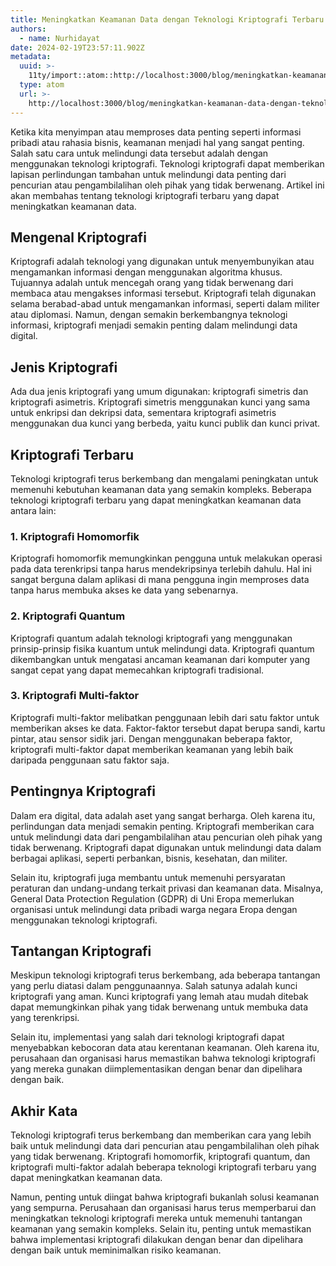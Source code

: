 ```yaml
---
title: Meningkatkan Keamanan Data dengan Teknologi Kriptografi Terbaru
authors:
  - name: Nurhidayat
date: 2024-02-19T23:57:11.902Z
metadata:
  uuid: >-
    11ty/import::atom::http://localhost:3000/blog/meningkatkan-keamanan-data-dengan-teknologi-kriptografi-terbaru
  type: atom
  url: >-
    http://localhost:3000/blog/meningkatkan-keamanan-data-dengan-teknologi-kriptografi-terbaru
---
```

Ketika kita menyimpan atau memproses data penting seperti informasi pribadi atau rahasia bisnis, keamanan menjadi hal yang sangat penting. Salah satu cara untuk melindungi data tersebut adalah dengan menggunakan teknologi kriptografi. Teknologi kriptografi dapat memberikan lapisan perlindungan tambahan untuk melindungi data penting dari pencurian atau pengambilalihan oleh pihak yang tidak berwenang. Artikel ini akan membahas tentang teknologi kriptografi terbaru yang dapat meningkatkan keamanan data.

## Mengenal Kriptografi

Kriptografi adalah teknologi yang digunakan untuk menyembunyikan atau mengamankan informasi dengan menggunakan algoritma khusus. Tujuannya adalah untuk mencegah orang yang tidak berwenang dari membaca atau mengakses informasi tersebut. Kriptografi telah digunakan selama berabad-abad untuk mengamankan informasi, seperti dalam militer atau diplomasi. Namun, dengan semakin berkembangnya teknologi informasi, kriptografi menjadi semakin penting dalam melindungi data digital.

## Jenis Kriptografi

Ada dua jenis kriptografi yang umum digunakan: kriptografi simetris dan kriptografi asimetris. Kriptografi simetris menggunakan kunci yang sama untuk enkripsi dan dekripsi data, sementara kriptografi asimetris menggunakan dua kunci yang berbeda, yaitu kunci publik dan kunci privat.

## Kriptografi Terbaru

Teknologi kriptografi terus berkembang dan mengalami peningkatan untuk memenuhi kebutuhan keamanan data yang semakin kompleks. Beberapa teknologi kriptografi terbaru yang dapat meningkatkan keamanan data antara lain:

### 1\. Kriptografi Homomorfik

Kriptografi homomorfik memungkinkan pengguna untuk melakukan operasi pada data terenkripsi tanpa harus mendekripsinya terlebih dahulu. Hal ini sangat berguna dalam aplikasi di mana pengguna ingin memproses data tanpa harus membuka akses ke data yang sebenarnya.

### 2\. Kriptografi Quantum

Kriptografi quantum adalah teknologi kriptografi yang menggunakan prinsip-prinsip fisika kuantum untuk melindungi data. Kriptografi quantum dikembangkan untuk mengatasi ancaman keamanan dari komputer yang sangat cepat yang dapat memecahkan kriptografi tradisional.

### 3\. Kriptografi Multi-faktor

Kriptografi multi-faktor melibatkan penggunaan lebih dari satu faktor untuk memberikan akses ke data. Faktor-faktor tersebut dapat berupa sandi, kartu pintar, atau sensor sidik jari. Dengan menggunakan beberapa faktor, kriptografi multi-faktor dapat memberikan keamanan yang lebih baik daripada penggunaan satu faktor saja.

## Pentingnya Kriptografi

Dalam era digital, data adalah aset yang sangat berharga. Oleh karena itu, perlindungan data menjadi semakin penting. Kriptografi memberikan cara untuk melindungi data dari pengambilalihan atau pencurian oleh pihak yang tidak berwenang. Kriptografi dapat digunakan untuk melindungi data dalam berbagai aplikasi, seperti perbankan, bisnis, kesehatan, dan militer.

Selain itu, kriptografi juga membantu untuk memenuhi persyaratan peraturan dan undang-undang terkait privasi dan keamanan data. Misalnya, General Data Protection Regulation (GDPR) di Uni Eropa memerlukan organisasi untuk melindungi data pribadi warga negara Eropa dengan menggunakan teknologi kriptografi.

## Tantangan Kriptografi

Meskipun teknologi kriptografi terus berkembang, ada beberapa tantangan yang perlu diatasi dalam penggunaannya. Salah satunya adalah kunci kriptografi yang aman. Kunci kriptografi yang lemah atau mudah ditebak dapat memungkinkan pihak yang tidak berwenang untuk membuka data yang terenkripsi.

Selain itu, implementasi yang salah dari teknologi kriptografi dapat menyebabkan kebocoran data atau kerentanan keamanan. Oleh karena itu, perusahaan dan organisasi harus memastikan bahwa teknologi kriptografi yang mereka gunakan diimplementasikan dengan benar dan dipelihara dengan baik.

## Akhir Kata

Teknologi kriptografi terus berkembang dan memberikan cara yang lebih baik untuk melindungi data dari pencurian atau pengambilalihan oleh pihak yang tidak berwenang. Kriptografi homomorfik, kriptografi quantum, dan kriptografi multi-faktor adalah beberapa teknologi kriptografi terbaru yang dapat meningkatkan keamanan data.

Namun, penting untuk diingat bahwa kriptografi bukanlah solusi keamanan yang sempurna. Perusahaan dan organisasi harus terus memperbarui dan meningkatkan teknologi kriptografi mereka untuk memenuhi tantangan keamanan yang semakin kompleks. Selain itu, penting untuk memastikan bahwa implementasi kriptografi dilakukan dengan benar dan dipelihara dengan baik untuk meminimalkan risiko keamanan.